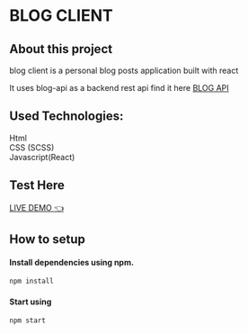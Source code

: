 # BLOG CLIENT

## About this project

blog client is a personal blog posts application built with react

It uses blog-api as a backend rest api find it here [BLOG API](https://github.com/faceyage/blog-api)

## Used Technologies:

Html  
CSS (SCSS)  
Javascript(React)

## Test Here

[LIVE DEMO 👈](http://faceyage.github.io/blog-client)

## How to setup

#### Install dependencies using npm.

```bash
npm install
```

#### Start using

```bash
npm start
```
